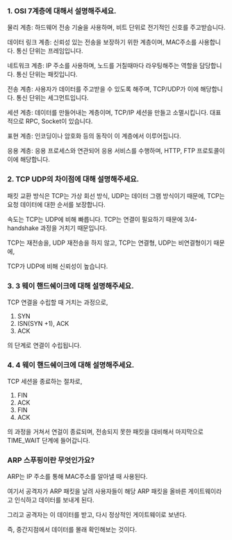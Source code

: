 ### 1. OSI 7계층에 대해서 설명해주세요.
물리 계층: 하드웨어 전송 기술을 사용하며, 비트 단위로 전기적인 신호를 주고받습니다.

데이터 링크 계층: 신뢰성 있는 전송을 보장하기 위한 계층이며, MAC주소를 사용합니다. 통신 단위는 프레임입니다.

네트워크 계층: IP 주소를 사용하며, 노드를 거칠때마다 라우팅해주는 역할을 담당합니다. 통신 단위는 패킷입니다.

전송 계층: 사용자가 데이터를 주고받을 수 있도록 해주며, TCP/UDP가 이에 해당합니다. 통신 단위는 세그먼트입니다.

세션 계층: 데이터를 만들어내는 계층이며, TCP/IP 세션을 만들고 소멸시킵니다. 대표적으로 RPC, Socket이 있습니다.

표현 계층: 인코딩이나 암호화 등의 동작이 이 계층에서 이루어집니다.

응용 계층: 응용 프로세스와 연관되어 응용 서비스를 수행하며, HTTP, FTP 프로토콜이 이에 해당합니다.

### 2. TCP UDP의 차이점에 대해 설명해주세요.
패킷 교환 방식은 TCP는 가상 회선 방식, UDP는 데이터 그램 방식이기 때문에, TCP는 요청 데이터에 대한 순서를 보장합니다.

속도는 TCP는 UDP에 비해 빠릅니다. TCP는 연결이 필요하기 때문에 3/4-handshake 과정을 거치기 때문입니다.

TCP는 재전송을, UDP 재전송을 하지 않고, TCP는 연결형, UDP는 비연결형이기 때문에,

TCP가 UDP에 비해 신뢰성이 높습니다.

### 3. 3 웨이 핸드쉐이크에 대해 설명해주세요.
TCP 연결을 수립할 때 거치는 과정으로,
1. SYN
2. ISN(SYN +1), ACK
3. ACK

의 단계로 연결이 수립됩니다.

### 4. 4 웨이 핸드쉐이크에 대해 설명해주세요.
TCP 세션을 종료하는 절차로,
1. FIN
2. ACK
3. FIN
4. ACK

의 과정을 거쳐서 연걸이 종료되며, 전송되지 못한 패킷을 대비해서 마지막으로 TIME_WAIT 단계에 들어갑니다.

### ARP 스푸핑이란 무엇인가요?

ARP는 IP 주소를 통해 MAC주소를 알아낼 때 사용된다.

여기서 공격자가 ARP 패킷을 날려 사용자들이 해당 ARP 패킷을 올바른 게이트웨이라고 인식하고 데이터를 보내게 된다.

그리고 공격자는 이 데이터를 받고, 다시 정상적인 게이트웨이로 보낸다.

즉, 중간지점에서 데이터를 몰래 확인해보는 것이다.

